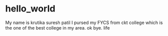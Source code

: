 # hello_world
My name is krutika suresh patil
I pursed my FYCS from ckt college which is the one of the best college in my area.
ok bye.
life
